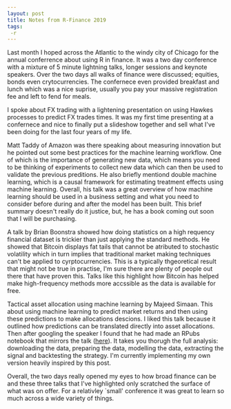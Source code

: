 ```yaml
---
layout: post
title: Notes from R-Finance 2019
tags:
 -r
---
```


Last month I hoped across the Atlantic to the windy city of Chicago
for the annual conferrence about using R in finance. It was a two day
conference with a mixture of 5 minute lightning talks, longer sessions
and keynote speakers. Over the two days all walks of finance were
discussed; equities, bonds even crytocurrencies. The confernece even
provided breakfast and lunch which was a nice suprise, usually you pay
your massive registration fee and left to fend for meals.

I spoke about FX trading with a lightening
presentation on using Hawkes processes to predict FX trades times. It
was my first time presenting at a confernece and nice to finally put a
slideshow together and sell what I've been doing for the last four
years of my life.

Matt Taddy of Amazon was there speaking about measuring innovation but
he pointed out some best practices for the machine learning
workflow. One of which is the importance of generating new data, which
means you need to be thinking of experiments to collect new
data which can then be used to validate the previous preditions. He
also briefly mentiond double machine learning, which is a causal
framework for estimating treatment effects using machine
learning. Overall, his talk was a great overview of how machine
learning should be used in a business setting and what you need to
consider before during and after the model has been built. This brief
summary doesn't really do it justice, but, he has a book coming out
soon that I will be purchasing. 

A talk by Brian Boonstra showed how doing statistics on a high
requency financial dataset is trickier than just applying the standard
methods. He showed that Bitcoin displays fat tails that cannot be
atributed to stochastic volatility which in turn implies that
traditional market making techniques can't be applied to
cyrptocurrencies. This is a typically thgeoretical result that might
not be true in practise, I'm sure there are plenty of people out there
that have proven this. Talks like this highlight how Bitcoin has
helped make high-frequency methods more accssible as the data is
available for free.

Tactical asset allocation using machine learning by Majeed
Simaan. This about using machine learning to predict market returns
and then using these predictions to make allocations descions. I liked
this talk because it outlined how predictions can be translated
directly into asset allocations. Then after googling the speaker I
found that he had made an RPubs notebook that mirrors the talk
([here](https://rpubs.com/simaan84/ML_asset_allocation)). It takes you
thorugh the full analysis: downloading the data, preparing the data,
modelling the data, extracting the signal and backtesting the
strategy. I'm currently implementing my own version heavily inspired
by this post.

Overall, the two days really opened my eyes to how broad finance can
be and these three talks that I've highlighted only scratched the surface
of what was on offer. For a relativley `small' conference it was great
to learn so much across a wide variety of things.
